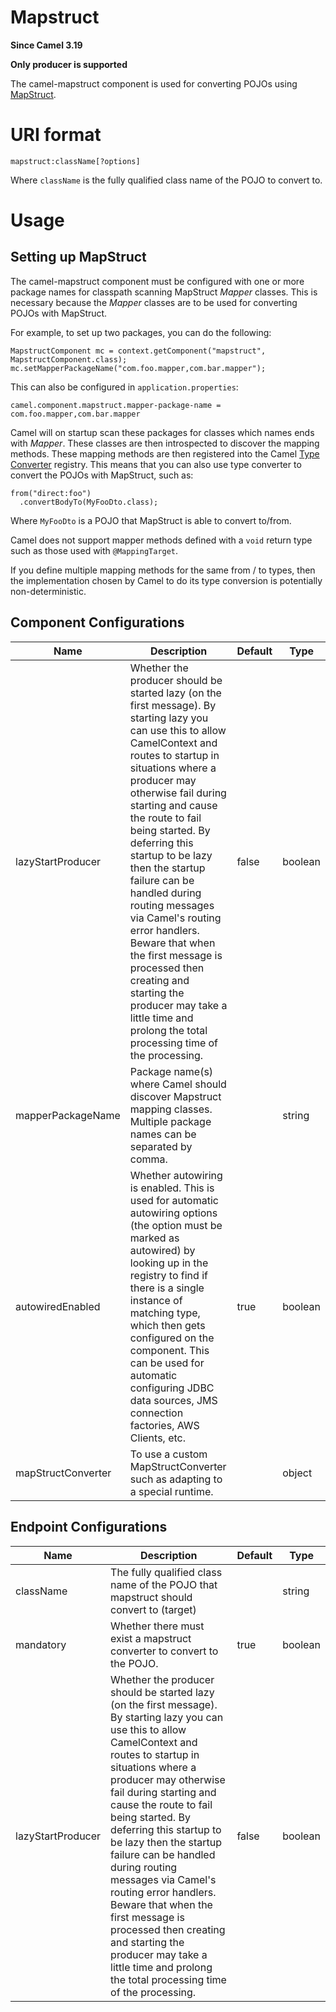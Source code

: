 # Mapstruct

**Since Camel 3.19**

**Only producer is supported**

The camel-mapstruct component is used for converting POJOs using
[MapStruct](https://mapstruct.org/).

# URI format

    mapstruct:className[?options]

Where `className` is the fully qualified class name of the POJO to
convert to.

# Usage

## Setting up MapStruct

The camel-mapstruct component must be configured with one or more
package names for classpath scanning MapStruct *Mapper* classes. This is
necessary because the *Mapper* classes are to be used for converting
POJOs with MapStruct.

For example, to set up two packages, you can do the following:

    MapstructComponent mc = context.getComponent("mapstruct", MapstructComponent.class);
    mc.setMapperPackageName("com.foo.mapper,com.bar.mapper");

This can also be configured in `application.properties`:

    camel.component.mapstruct.mapper-package-name = com.foo.mapper,com.bar.mapper

Camel will on startup scan these packages for classes which names ends
with *Mapper*. These classes are then introspected to discover the
mapping methods. These mapping methods are then registered into the
Camel [Type Converter](#manual::type-converter.adoc) registry. This
means that you can also use type converter to convert the POJOs with
MapStruct, such as:

    from("direct:foo")
      .convertBodyTo(MyFooDto.class);

Where `MyFooDto` is a POJO that MapStruct is able to convert to/from.

Camel does not support mapper methods defined with a `void` return type
such as those used with `@MappingTarget`.

If you define multiple mapping methods for the same from / to types,
then the implementation chosen by Camel to do its type conversion is
potentially non-deterministic.

## Component Configurations

  
|Name|Description|Default|Type|
|---|---|---|---|
|lazyStartProducer|Whether the producer should be started lazy (on the first message). By starting lazy you can use this to allow CamelContext and routes to startup in situations where a producer may otherwise fail during starting and cause the route to fail being started. By deferring this startup to be lazy then the startup failure can be handled during routing messages via Camel's routing error handlers. Beware that when the first message is processed then creating and starting the producer may take a little time and prolong the total processing time of the processing.|false|boolean|
|mapperPackageName|Package name(s) where Camel should discover Mapstruct mapping classes. Multiple package names can be separated by comma.||string|
|autowiredEnabled|Whether autowiring is enabled. This is used for automatic autowiring options (the option must be marked as autowired) by looking up in the registry to find if there is a single instance of matching type, which then gets configured on the component. This can be used for automatic configuring JDBC data sources, JMS connection factories, AWS Clients, etc.|true|boolean|
|mapStructConverter|To use a custom MapStructConverter such as adapting to a special runtime.||object|

## Endpoint Configurations

  
|Name|Description|Default|Type|
|---|---|---|---|
|className|The fully qualified class name of the POJO that mapstruct should convert to (target)||string|
|mandatory|Whether there must exist a mapstruct converter to convert to the POJO.|true|boolean|
|lazyStartProducer|Whether the producer should be started lazy (on the first message). By starting lazy you can use this to allow CamelContext and routes to startup in situations where a producer may otherwise fail during starting and cause the route to fail being started. By deferring this startup to be lazy then the startup failure can be handled during routing messages via Camel's routing error handlers. Beware that when the first message is processed then creating and starting the producer may take a little time and prolong the total processing time of the processing.|false|boolean|
